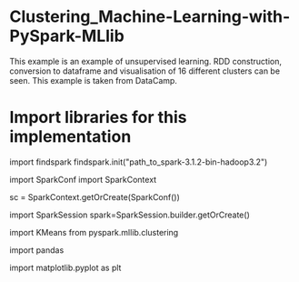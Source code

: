 # Clustering_Machine-Learning-with-PySpark-MLlib

This example is an example of unsupervised learning. RDD construction, conversion to dataframe and visualisation of 16 different clusters can be seen.
This example is taken from DataCamp.


# Import libraries for this implementation

import findspark
findspark.init("path_to_spark-3.1.2-bin-hadoop3.2")


import SparkConf
import SparkContext

sc = SparkContext.getOrCreate(SparkConf())

import SparkSession
spark=SparkSession.builder.getOrCreate()

import KMeans from pyspark.mllib.clustering

import pandas 

import matplotlib.pyplot as plt


